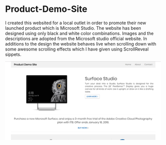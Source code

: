 # Product-Demo-Site
I created this websited for a local outlet in order to promote their new launched product which is Microsoft Studio. The website has been designed using only black and white color combinations. Images and the descriptions are adopted from the Microsoft studio official website. In additions to the design the website behaves live when scrolling down with some awesome scrolling effects which I have given using ScrollReveal sippets.

![alt tag](img/Product-Demo-Site.png)